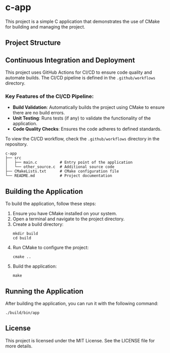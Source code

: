 # c-app

This project is a simple C application that demonstrates the use of CMake for building and managing the project.

## Project Structure
## Continuous Integration and Deployment

This project uses GitHub Actions for CI/CD to ensure code quality and automate builds. The CI/CD pipeline is defined in the `.github/workflows` directory.

### Key Features of the CI/CD Pipeline:
- **Build Validation**: Automatically builds the project using CMake to ensure there are no build errors.
- **Unit Testing**: Runs tests (if any) to validate the functionality of the application.
- **Code Quality Checks**: Ensures the code adheres to defined standards.

To view the CI/CD workflow, check the `.github/workflows` directory in the repository.
```
c-app
├── src
│   ├── main.c          # Entry point of the application
│   └── other_source.c  # Additional source code
├── CMakeLists.txt      # CMake configuration file
└── README.md           # Project documentation
```

## Building the Application

To build the application, follow these steps:

1. Ensure you have CMake installed on your system.
2. Open a terminal and navigate to the project directory.
3. Create a build directory:
   ```
   mkdir build
   cd build
   ```
4. Run CMake to configure the project:
   ```
   cmake ..
   ```
5. Build the application:
   ```
   make
   ```

## Running the Application

After building the application, you can run it with the following command:

```
./build/bin/app
```

## License

This project is licensed under the MIT License. See the LICENSE file for more details.